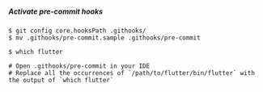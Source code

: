##### Activate pre-commit hooks

```shell
$ git config core.hooksPath .githooks/
$ mv .githooks/pre-commit.sample .githooks/pre-commit

$ which flutter

# Open .githooks/pre-commit in your IDE
# Replace all the occurrences of `/path/to/flutter/bin/flutter` with the output of `which flutter`
```
